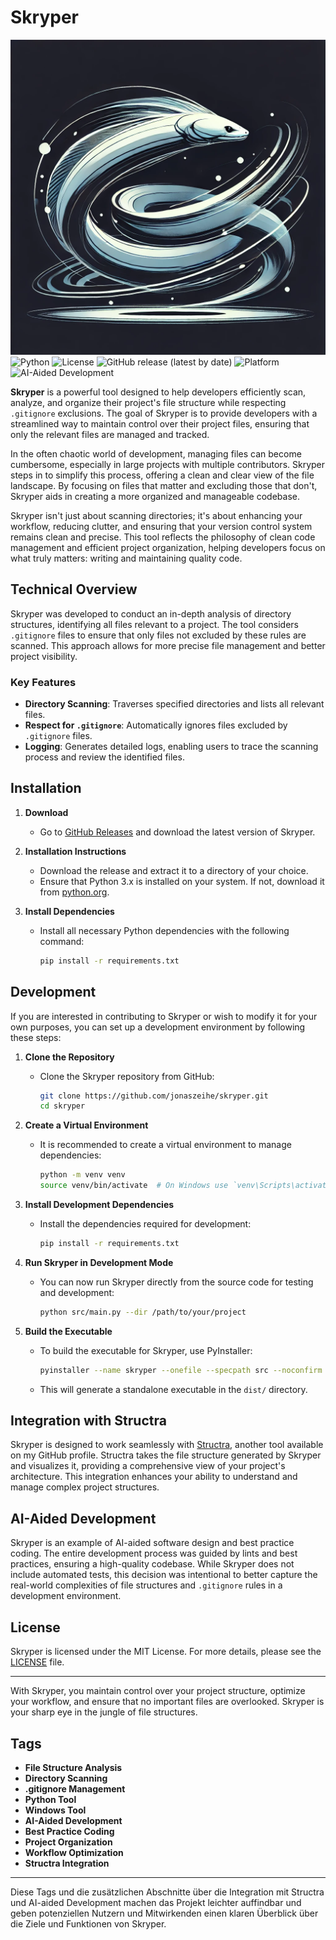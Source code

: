 # Skryper

![Skryper Logo](./images/skryper_logo.png)
![Python](https://img.shields.io/badge/python-3.x-blue.svg)
![License](https://img.shields.io/badge/license-MIT-green.svg)
![GitHub release (latest by date)](https://img.shields.io/github/v/release/jonaszeihe/skryper)
![Platform](https://img.shields.io/badge/platform-windows-lightgrey.svg)
![AI-Aided Development](https://img.shields.io/badge/AI--aided%20development-practice%20driven-orange.svg)

**Skryper** is a powerful tool designed to help developers efficiently scan, analyze, and organize their project's file structure while respecting `.gitignore` exclusions. The goal of Skryper is to provide developers with a streamlined way to maintain control over their project files, ensuring that only the relevant files are managed and tracked.

In the often chaotic world of development, managing files can become cumbersome, especially in large projects with multiple contributors. Skryper steps in to simplify this process, offering a clean and clear view of the file landscape. By focusing on files that matter and excluding those that don't, Skryper aids in creating a more organized and manageable codebase.

Skryper isn't just about scanning directories; it's about enhancing your workflow, reducing clutter, and ensuring that your version control system remains clean and precise. This tool reflects the philosophy of clean code management and efficient project organization, helping developers focus on what truly matters: writing and maintaining quality code.

## Technical Overview

Skryper was developed to conduct an in-depth analysis of directory structures, identifying all files relevant to a project. The tool considers `.gitignore` files to ensure that only files not excluded by these rules are scanned. This approach allows for more precise file management and better project visibility.

### Key Features

- **Directory Scanning**: Traverses specified directories and lists all relevant files.
- **Respect for `.gitignore`**: Automatically ignores files excluded by `.gitignore` files.
- **Logging**: Generates detailed logs, enabling users to trace the scanning process and review the identified files.

## Installation

1. **Download**

   - Go to [GitHub Releases](https://github.com/jonaszeihe/skryper/releases) and download the latest version of Skryper.

2. **Installation Instructions**

   - Download the release and extract it to a directory of your choice.
   - Ensure that Python 3.x is installed on your system. If not, download it from [python.org](https://www.python.org/).

3. **Install Dependencies**
   - Install all necessary Python dependencies with the following command:
     ```bash
     pip install -r requirements.txt
     ```

## Development

If you are interested in contributing to Skryper or wish to modify it for your own purposes, you can set up a development environment by following these steps:

1. **Clone the Repository**

   - Clone the Skryper repository from GitHub:
     ```bash
     git clone https://github.com/jonaszeihe/skryper.git
     cd skryper
     ```

2. **Create a Virtual Environment**

   - It is recommended to create a virtual environment to manage dependencies:
     ```bash
     python -m venv venv
     source venv/bin/activate  # On Windows use `venv\Scripts\activate`
     ```

3. **Install Development Dependencies**

   - Install the dependencies required for development:
     ```bash
     pip install -r requirements.txt
     ```

4. **Run Skryper in Development Mode**

   - You can now run Skryper directly from the source code for testing and development:
     ```bash
     python src/main.py --dir /path/to/your/project
     ```

5. **Build the Executable**
   - To build the executable for Skryper, use PyInstaller:
     ```bash
     pyinstaller --name skryper --onefile --specpath src --noconfirm src/main.py
     ```
   - This will generate a standalone executable in the `dist/` directory.

## Integration with Structra

Skryper is designed to work seamlessly with [Structra](https://github.com/JonasZeihe/structra), another tool available on my GitHub profile. Structra takes the file structure generated by Skryper and visualizes it, providing a comprehensive view of your project's architecture. This integration enhances your ability to understand and manage complex project structures.

## AI-Aided Development

Skryper is an example of AI-aided software design and best practice coding. The entire development process was guided by lints and best practices, ensuring a high-quality codebase. While Skryper does not include automated tests, this decision was intentional to better capture the real-world complexities of file structures and `.gitignore` rules in a development environment.

## License

Skryper is licensed under the MIT License. For more details, please see the [LICENSE](./LICENSE) file.

---

With Skryper, you maintain control over your project structure, optimize your workflow, and ensure that no important files are overlooked. Skryper is your sharp eye in the jungle of file structures.

## Tags

- **File Structure Analysis**
- **Directory Scanning**
- **.gitignore Management**
- **Python Tool**
- **Windows Tool**
- **AI-Aided Development**
- **Best Practice Coding**
- **Project Organization**
- **Workflow Optimization**
- **Structra Integration**

---

Diese Tags und die zusätzlichen Abschnitte über die Integration mit Structra und AI-aided Development machen das Projekt leichter auffindbar und geben potenziellen Nutzern und Mitwirkenden einen klaren Überblick über die Ziele und Funktionen von Skryper.
